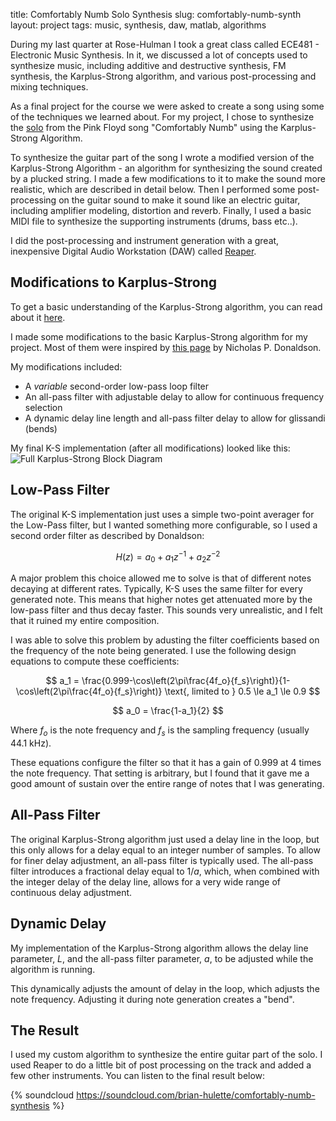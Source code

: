 title: Comfortably Numb Solo Synthesis
slug: comfortably-numb-synth
layout: project
tags: music, synthesis, daw, matlab, algorithms


During my last quarter at Rose-Hulman I took a great class called ECE481 -
Electronic Music Synthesis.  In it, we discussed a lot of concepts used to
synthesize music, including additive and destructive synthesis, FM synthesis,
the Karplus-Strong algorithm, and various post-processing and mixing techniques.

As a final project for the course we were asked to create a song using some of
the techniques we learned about.  For my project, I chose to synthesize the
[solo](http://www.youtube.com/watch?v=Bpzxf_flm8M#t=04m25s) from the Pink Floyd
song "Comfortably Numb" using the Karplus-Strong Algorithm.

<!--more-->

To synthesize the guitar part of the song I wrote a modified version of the
Karplus-Strong Algorithm - an algorithm for synthesizing the sound created by a
plucked string. I made a few modifications to it to make the sound more
realistic, which are described in detail below. Then I performed some
post-processing on the guitar sound to make it sound like an electric guitar,
including amplifier modeling, distortion and reverb. Finally, I used a basic
MIDI file to synthesize the supporting instruments (drums, bass etc..).

I did the post-processing and instrument generation with a great, inexpensive
Digital Audio Workstation (DAW) called [Reaper](http://www.reaper.fm).

Modifications to Karplus-Strong
-------------------------------
To get a basic understanding of the Karplus-Strong algorithm, you can read about
it [here](http://en.wikipedia.org/wiki/Karplus-Strong_string_synthesis).

I made some modifications to the basic Karplus-Strong algorithm for my project.
Most of them were inspired by
[this page](http://www.music.mcgill.ca/~gary/courses/projects/618_2009/NickDonaldson/)
by Nicholas P. Donaldson.

My modifications included:
- A *variable* second-order low-pass loop filter
- An all-pass filter with adjustable delay to allow for continuous frequency
  selection
- A dynamic delay line length and all-pass filter delay to allow for glissandi
  (bends)

My final K-S implementation (after all modifications) looked like this:
![Full Karplus-Strong Block Diagram]({filename}/images/ks_block.png)

Low-Pass Filter
---------------
The original K-S implementation just uses a simple two-point averager for the
Low-Pass filter, but I wanted something more configurable, so I used a second
order filter as described by Donaldson:

$$
H(z) = a_0 + a_1 z^{-1} + a_2 z^{-2}
$$

A major problem this choice allowed me to solve is that of different notes
decaying at different rates.  Typically, K-S uses the same filter for every
generated note.  This means that higher notes get attenuated more by the
low-pass filter and thus decay faster. This sounds very unrealistic, and I felt
that it ruined my entire composition.

I was able to solve this problem by adusting the filter coefficients based on
the frequency of the note being generated.  I use the following design equations
to compute these coefficients:

$$
a_1 = \frac{0.999-\cos\left(2\pi\frac{4f_o}{f_s}\right)}{1-\cos\left(2\pi\frac{4f_o}{f_s}\right)}
\text{, limited to } 0.5 \le a_1 \le 0.9
$$

$$
a_0 = \frac{1-a_1}{2}
$$

Where $f_o$ is the note frequency and $f_s$ is the sampling frequency (usually
44.1 kHz).

These equations configure the filter so that it has a gain of 0.999 at 4 times
the note frequency. That setting is arbitrary, but I found that it gave me a
good amount of sustain over the entire range of notes that I was generating.

All-Pass Filter
---------------
The original Karplus-Strong algorithm just used a delay line in the loop, but
this only allows for a delay equal to an integer number of samples. To allow for
finer delay adjustment, an all-pass filter is typically used. The all-pass
filter introduces a fractional delay equal to $1/a$, which, when combined with the
integer delay of the delay line, allows for a very wide range of continuous
delay adjustment.

Dynamic Delay
-------------
My implementation of the Karplus-Strong algorithm allows the delay line
parameter, $L$, and the all-pass filter parameter, $a$, to be adjusted while the
algorithm is running.

This dynamically adjusts the amount of delay in the loop, which adjusts the note
frequency. Adjusting it during note generation creates a "bend".

The Result
----------
I used my custom algorithm to synthesize the entire guitar part of the solo.  I
used Reaper to do a little bit of post processing on the track and added a few
other instruments.  You can listen to the final result below:

{% soundcloud https://soundcloud.com/brian-hulette/comfortably-numb-synthesis %}
